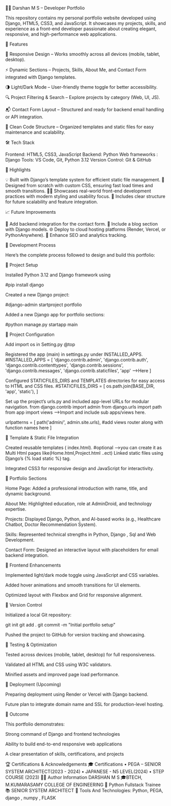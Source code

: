 🧑‍💻 Darshan M S – Developer Portfolio

This repository contains my personal portfolio website developed using Django, HTML5, CSS3, and JavaScript.
It showcases my projects, skills, and experience as a front-end developer passionate about creating elegant, responsive, and high-performance web applications.

🚀 Features

🎨 Responsive Design – Works smoothly across all devices (mobile, tablet, desktop).

⚡ Dynamic Sections – Projects, Skills, About Me, and Contact Form integrated with Django templates.

🌗 Light/Dark Mode – User-friendly theme toggle for better accessibility.

🔍 Project Filtering & Search – Explore projects by category (Web, UI, JS).

📬 Contact Form Layout – Structured and ready for backend email handling or API integration.

🧱 Clean Code Structure – Organized templates and static files for easy maintenance and scalability.

🛠 Tech Stack

Frontend: HTML5, CSS3, JavaScript 
Backend: Python
Web frameworks : Django
Tools: VS Code, Git, Python 3.12
Version Control: Git & GitHub

🧩 Highlights

💡 Built with Django’s template system for efficient static file management.
🎯 Designed from scratch with custom CSS, ensuring fast load times and smooth transitions.
🧑‍💻 Showcases real-world front-end development practices with modern styling and usability focus.
🧾 Includes clear structure for future scalability and feature integration.

📈 Future Improvements

🚧 Add backend integration for the contact form.
📝 Include a blog section with Django models.
🌐 Deploy to cloud hosting platforms (Render, Vercel, or PythonAnywhere).
🔎 Enhance SEO and analytics tracking.

🧩 Development Process

Here’s the complete process followed to design and build this portfolio:

⿡ Project Setup

Installed Python 3.12 and Django framework using

#pip install django


Created a new Django project:

#django-admin startproject portfolio


Added a new Django app for portfolio sections:

#python manage.py startapp main

⿢ Project Configuration

Add import os in Setting.py @top

Registered the app (main) in settings.py under INSTALLED_APPS.
#INSTALLED_APPS = [
    'django.contrib.admin',
    'django.contrib.auth',
    'django.contrib.contenttypes',
    'django.contrib.sessions',
    'django.contrib.messages',
    'django.contrib.staticfiles',
    'app' -->Here 
]

Configured STATICFILES_DIRS and TEMPLATES directories for easy access to HTML and CSS files.
#STATICFILES_DIRS = [
    os.path.join(BASE_DIR, 'app', 'static'),
]

Set up the project’s urls.py and included app-level URLs for modular navigation.
from django.contrib import admin
from django.urls import path
from app import views -->Import and include sub apps/views here.

urlpatterns = [
    path('admin/', admin.site.urls),
    #add views router along with function names here 
]

⿣ Template & Static File Integration

Created reusable templates ( index.html).
#optional -->you can create it as Multi Html pages like(Home.html,Project.html ..ect)
Linked static files using Django’s {% load static %} tag.

Integrated CSS3 for responsive design and JavaScript for interactivity.

⿤ Portfolio Sections

Home Page: Added a professional introduction with name, title, and dynamic background.

About Me: Highlighted education, role at AdminDroid, and technology expertise.

Projects: Displayed Django, Python, and AI-based works (e.g., Healthcare Chatbot, Doctor Recommendation System).

Skills: Represented technical strengths in Python, Django , Sql and Web Development.

Contact Form: Designed an interactive layout with placeholders for email backend integration.

⿥ Frontend Enhancements

Implemented light/dark mode toggle using JavaScript and CSS variables.

Added hover animations and smooth transitions for UI elements.

Optimized layout with Flexbox and Grid for responsive alignment.

⿦ Version Control

Initialized a local Git repository:

git init
git add .
git commit -m "Initial portfolio setup"


Pushed the project to GitHub for version tracking and showcasing.

⿧ Testing & Optimization

Tested across devices (mobile, tablet, desktop) for full responsiveness.

Validated all HTML and CSS using W3C validators.

Minified assets and improved page load performance.

⿨ Deployment (Upcoming)

Preparing deployment using Render or Vercel with Django backend.

Future plan to integrate domain name and SSL for production-level hosting.

🏁 Outcome

This portfolio demonstrates:

Strong command of Django and frontend technologies

Ability to build end-to-end responsive web applications

A clear presentation of skills, certifications, and projects

🏆 Certifications & Acknowledgements
🎓 Certifications
•	PEGA – SENIOR SYSTEM ARCHITECT(2023 - 2024)
•	JAPANESE - N5 LEVEL(2024)
•	STEP COURSE (2023)
👩‍💻 Author Information
DARSHAN M S 
🎓BTECH, M.KUMARASAMY COLLEGE OF ENGINEERING
💼 Python Fullstack Trainee
📚 SENIOR SYSTEM ARCHITECT
🔧 Tools And Technologies: Python, PEGA,  django , numpy , FLASK    





